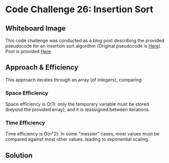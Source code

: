 # Code Challenge 26: Insertion Sort

## Whiteboard Image

This code challenge was conducted as a blog post describing the provided pseudocode for an insertion sort algorithm (Original pseudocode is [Here](https://canvas.instructure.com/courses/4190372/assignments/27795787)).
Post is provided [Here](src\main\java\code-challenge-26\BLOG.md).

## Approach & Efficiency

This approach iterates through an array (of integers), comparing 

### Space Efficiency

Space efficiency is O(1): only the temporary variable must be stored (beyond the provided array), and it is reassigned between iterations.

### Time Efficiency

Time efficiency is O(n^2): In some "messier" cases, most values must be compared against most other values, leading to exponential scaling.

## Solution
